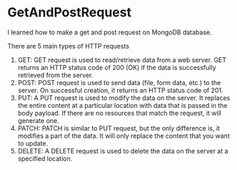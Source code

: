 # GetAndPostRequest
I learned how to make a get and post request on MongoDB database.

There are 5 main types of HTTP requests

1. GET:  GET request is used to read/retrieve data from a web server. GET returns an HTTP status code of 200 (OK) if the data is successfully retrieved from the server. 
2. POST: POST request is used to send data (file, form data, etc.) to the server. On successful creation, it returns an HTTP status code of 201.
3. PUT: A PUT request is used to modify the data on the server. It replaces the entire content at a particular location with data that is passed in the body payload. If there are no resources that match the request, it will generate one.
4. PATCH: PATCH is similar to PUT request, but the only difference is, it modifies a part of the data. It will only replace the content that you want to update.
5. DELETE: A DELETE request is used to delete the data on the server at a specified location.
